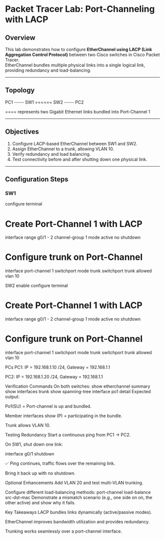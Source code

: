# Packet Tracer Lab: Port-Channeling with LACP

## Overview
This lab demonstrates how to configure **EtherChannel using LACP (Link Aggregation Control Protocol)** between two Cisco switches in Cisco Packet Tracer.  
EtherChannel bundles multiple physical links into a single logical link, providing redundancy and load-balancing.

---

## Topology
PC1 ----- SW1 ====== SW2 ----- PC2



==== represents two Gigabit Ethernet links bundled into Port-Channel 1


---

## Objectives
1. Configure LACP-based EtherChannel between SW1 and SW2.  
2. Assign EtherChannel to a trunk, allowing VLAN 10.  
3. Verify redundancy and load balancing.  
4. Test connectivity before and after shutting down one physical link.  

---

## Configuration Steps

### SW1
configure terminal

# Create Port-Channel 1 with LACP
interface range g0/1 - 2
 channel-group 1 mode active
 no shutdown

# Configure trunk on Port-Channel
interface port-channel 1
 switchport mode trunk
 switchport trunk allowed vlan 10


SW2
enable
configure terminal

# Create Port-Channel 1 with LACP
interface range g0/1 - 2
 channel-group 1 mode active
 no shutdown

# Configure trunk on Port-Channel
interface port-channel 1
 switchport mode trunk
 switchport trunk allowed vlan 10

PCs
PC1: IP = 192.168.1.10 /24, Gateway = 192.168.1.1

PC2: IP = 192.168.1.20 /24, Gateway = 192.168.1.1


Verification Commands
On both switches:
show etherchannel summary
show interfaces trunk
show spanning-tree interface po1 detail
Expected output:

Po1(SU) = Port-channel is up and bundled.

Member interfaces show (P) = participating in the bundle.

Trunk allows VLAN 10.

Testing Redundancy
Start a continuous ping from PC1 → PC2.

On SW1, shut down one link:

interface g0/1
shutdown


✅ Ping continues, traffic flows over the remaining link.

Bring it back up with no shutdown.

Optional Enhancements
Add VLAN 20 and test multi-VLAN trunking.

Configure different load-balancing methods:
port-channel load-balance src-dst-mac
Demonstrate a mismatch scenario (e.g., one side on on, the other active) and show why it fails.


Key Takeaways
LACP bundles links dynamically (active/passive modes).

EtherChannel improves bandwidth utilization and provides redundancy.

Trunking works seamlessly over a port-channel interface.

